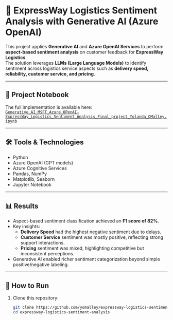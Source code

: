 # 🚚 ExpressWay Logistics Sentiment Analysis with Generative AI (Azure OpenAI)

This project applies **Generative AI** and **Azure OpenAI Services** to perform **aspect-based sentiment analysis** on customer feedback for **ExpressWay Logistics**.  
The solution leverages **LLMs (Large Language Models)** to identify sentiment across logistics service aspects such as **delivery speed, reliability, customer service, and pricing**.

---

## 📄 Project Notebook
The full implementation is available here:  
[`Generative_AI_MSFT_Azure_OPenAI-ExpressWay_Logistics_Sentiment_Analysis_Final_project_Yolanda_OMalley.ipynb`](Generative_AI_MSFT_Azure_OPenAI-ExpressWay_Logistics_Sentiment_Analysis_Final_project_Yolanda_OMalley.ipynb)

---

## 🛠 Tools & Technologies
- Python  
- Azure OpenAI (GPT models)  
- Azure Cognitive Services  
- Pandas, NumPy  
- Matplotlib, Seaborn  
- Jupyter Notebook  

---

## 📊 Results
- Aspect-based sentiment classification achieved an **F1 score of 82%**.  
- Key insights:  
  - **Delivery Speed** had the highest negative sentiment due to delays.  
  - **Customer Service** sentiment was mostly positive, reflecting strong support interactions.  
  - **Pricing** sentiment was mixed, highlighting competitive but inconsistent perceptions.  
- Generative AI enabled richer sentiment categorization beyond simple positive/negative labeling.  

---

## 🚀 How to Run
1. Clone this repository:
   ```bash
   git clone https://github.com/yomalley/expressway-logistics-sentiment-analysis.git
   cd expressway-logistics-sentiment-analysis
